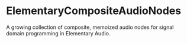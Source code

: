# ElementaryCompositeAudioNodes
A growing collection of composite, memoized audio nodes for signal domain programming in Elementary Audio. 

